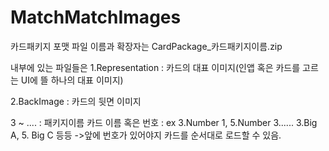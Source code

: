 # MatchMatchImages

카드패키지 포맷
파일 이름과 확장자는 CardPackage_카드패키지이름.zip

내부에 있는 파일들은 
1.Representation : 카드의 대표 이미지(인앱 혹은 카드를 고르는 UI에 뜰 하나의 대표 이미지)

2.BackImage : 카드의 뒷면 이미지

3 ~ .... :  패키지이름 카드 이름 혹은 번호 : ex 3.Number 1, 5.Number 3...... 3.Big A, 5. Big C 등등
						->앞에 번호가 있어야지 카드를 순서대로 로드할 수 있음.
